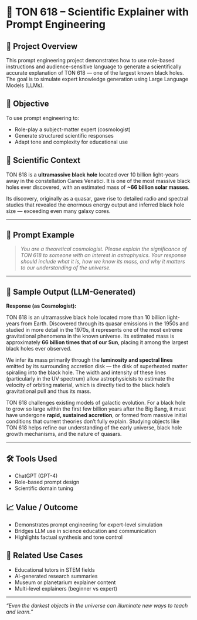# 🌌 TON 618 – Scientific Explainer with Prompt Engineering

## 🧠 Project Overview
This prompt engineering project demonstrates how to use role-based instructions and audience-sensitive language to generate a scientifically accurate explanation of TON 618 — one of the largest known black holes. The goal is to simulate expert knowledge generation using Large Language Models (LLMs).

## 🎯 Objective
To use prompt engineering to:
- Role-play a subject-matter expert (cosmologist)
- Generate structured scientific responses
- Adapt tone and complexity for educational use

## 🧪 Scientific Context
TON 618 is a **ultramassive black hole** located over 10 billion light-years away in the constellation Canes Venatici. It is one of the most massive black holes ever discovered, with an estimated mass of **~66 billion solar masses**.

Its discovery, originally as a quasar, gave rise to detailed radio and spectral studies that revealed the enormous energy output and inferred black hole size — exceeding even many galaxy cores.

---

## 💬 Prompt Example

> *You are a theoretical cosmologist. Please explain the significance of TON 618 to someone with an interest in astrophysics. Your response should include what it is, how we know its mass, and why it matters to our understanding of the universe.*

---

## 🧾 Sample Output (LLM-Generated)

**Response (as Cosmologist):**

TON 618 is an ultramassive black hole located more than 10 billion light-years from Earth. Discovered through its quasar emissions in the 1950s and studied in more detail in the 1970s, it represents one of the most extreme gravitational phenomena in the known universe. Its estimated mass is approximately **66 billion times that of our Sun**, placing it among the largest black holes ever observed.

We infer its mass primarily through the **luminosity and spectral lines** emitted by its surrounding accretion disk — the disk of superheated matter spiraling into the black hole. The width and intensity of these lines (particularly in the UV spectrum) allow astrophysicists to estimate the velocity of orbiting material, which is directly tied to the black hole’s gravitational pull and thus its mass.

TON 618 challenges existing models of galactic evolution. For a black hole to grow so large within the first few billion years after the Big Bang, it must have undergone **rapid, sustained accretion**, or formed from massive initial conditions that current theories don’t fully explain. Studying objects like TON 618 helps refine our understanding of the early universe, black hole growth mechanisms, and the nature of quasars.

---

## 🛠️ Tools Used
- ChatGPT (GPT-4)
- Role-based prompt design
- Scientific domain tuning

## 📈 Value / Outcome
- Demonstrates prompt engineering for expert-level simulation
- Bridges LLM use in science education and communication
- Highlights factual synthesis and tone control

## 🔗 Related Use Cases
- Educational tutors in STEM fields  
- AI-generated research summaries  
- Museum or planetarium explainer content  
- Multi-level explainers (beginner vs expert)

---

_“Even the darkest objects in the universe can illuminate new ways to teach and learn.”_
